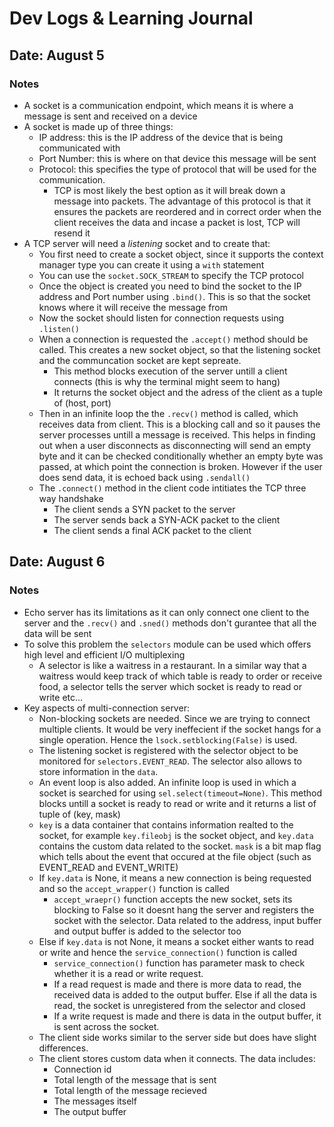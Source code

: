 # Dev Logs & Learning Journal
## Date: August 5
### Notes
- A socket is a communication endpoint, which means it is where a message is sent and received on a device
- A socket is made up of three things:
    - IP address: this is the IP address of the device that is being communicated with
    - Port Number: this is where on that device this message will be sent
    - Protocol: this specifies the type of protocol that will be used for the communication. 
        - TCP is most likely the best option as it will break down a message into packets. The advantage of this protocol is that it ensures the packets are reordered and in correct order when the client receives the data and incase a packet is lost, TCP will resend it
- A TCP server will need a *listening* socket and to create that:
    - You first need to create a socket object, since it supports the context manager type you can create it using a `with` statement
    - You can use the `socket.SOCK_STREAM` to specify the TCP protocol
    - Once the object is created you need to bind the socket to the IP address and Port number using `.bind()`. This is so that the socket knows where it will receive the message from
    - Now the socket should listen for connection requests using `.listen()`
    - When a connection is requested the `.accept()` method should be called. This creates a new socket object, so that the listening socket and the communcation socket are kept sepreate. 
        - This method blocks execution of the server untill a client connects (this is why the terminal might seem to hang)
        - It returns the socket object and the adress of the client as a tuple of (host, port) 
    - Then in an infinite loop the the `.recv()` method is called, which receives data from client. This is a blocking call and so it pauses the server processes untill a message is received. This helps in finding out when a user disconnects as disconnecting will send an empty byte and it can be checked conditionally whether an empty byte was passed, at which point the connection is broken. However if the user does send data, it is echoed back using `.sendall()`
    - The `.connect()` method in the client code intitiates the TCP three way handshake
        - The client sends a SYN packet to the server
        - The server sends back a SYN-ACK packet to the client
        - The client sends a final ACK packet to the client
## Date: August 6
### Notes
- Echo server has its limitations as it can only connect one client to the server and the `.recv()` and `.sned()` methods don't gurantee that all the data will be sent
- To solve this problem the `selectors` module can be used which offers high level and efficient I/O multiplexing
    - A selector is like a waitress in a restaurant. In a similar way that a waitress would keep track of which table is ready to order or receive food, a selector tells the server which socket is ready to read or write etc...
- Key aspects of multi-connection server:
    - Non-blocking sockets are needed. Since we are trying to connect multiple clients. It would be very ineffecient if the socket hangs for a single operation. Hence the `lsock.setblocking(False)` is used.
    - The listening socket is registered with the selector object to be monitored for `selectors.EVENT_READ`. The selector also allows to store information in the `data`.
    - An event loop is also added. An infinite loop is used in which a socket is searched for using `sel.select(timeout=None)`. This method blocks untill a socket is ready to read or write and it returns a list of tuple of (key, mask)
    - `key` is a data container that contains information realted to the socket, for example `key.fileobj` is the socket object, and `key.data` contains the custom data related to the socket. `mask` is a bit map flag which tells about the event that occured at the file object (such as EVENT_READ and EVENT_WRITE) 
    - If `key.data` is None, it means a new connection is being requested and so the `accept_wrapper()` function is called
        - `accept_wraepr()` function accepts the new socket, sets its blocking to False so it doesnt hang the server and registers the socket with the selector. Data related to the address, input buffer and output buffer is added to the selector too
    - Else if `key.data` is not None, it means a socket either wants to read or write and hence the `service_connection()` function is called
        - `service_connection()` function has parameter mask to check whether it is a read or write request.
        - If a read request is made and there is more data to read, the received data is added to the output buffer. Else if all the data is read, the socket is unregistered from the selector and closed
        - If a write request is made and there is data in the output buffer, it is sent across the socket.
    - The client side works similar to the server side but does have slight differences.
    - The client stores custom data when it connects. The data includes:
        - Connection id
        - Total length of the message that is sent
        - Total length of the message recieved
        - The messages itself
        - The output buffer


